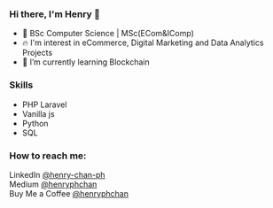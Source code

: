 ### Hi there, I'm Henry 👋
- 🏫 BSc Computer Science | MSc(ECom&IComp)
- 🔥 I'm interest in eCommerce, Digital Marketing and Data Analytics Projects
- 🌱 I’m currently learning Blockchain

### Skills
- PHP Laravel
- Vanilla js
- Python
- SQL

### How to reach me:
LinkedIn [@henry-chan-ph](https://www.linkedin.com/in/henry-chan-ph/) <br>
Medium [@henryphchan](https://medium.com/@henryphchan)<br>
Buy Me a Coffee [@henryphchan](https://www.buymeacoffee.com/henryphchan)

<!--
**henryphchan/henryphchan** is a ✨ _special_ ✨ repository because its `README.md` (this file) appears on your GitHub profile.

Here are some ideas to get you started:

- 🔭 I’m currently working on ...
- 🌱 I’m currently learning ...
- 👯 I’m looking to collaborate on ...
- 🤔 I’m looking for help with ...
- 💬 Ask me about ...
- 📫 How to reach me: ...
- 😄 Pronouns: ...
- ⚡ Fun fact: ...
-->
